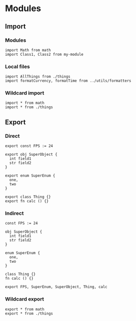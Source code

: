 # Modules

## Import

### Modules
```the
import Math from math
import Class1, Class2 from my-module
```

### Local files
```the
import AllThings from ./things
import formatCurrency, formatTime from ../utils/formatters
```

### Wildcard import
```the
import * from math
import * from ./things
```

## Export

### Direct
```the
export const FPS := 24

export obj SuperObject {
  int field1
  str field2
}

export enum SuperEnum {
  one,
  two
}

export class Thing {}
export fn calc () {}
```

### Indirect
```the
const FPS := 24

obj SuperObject {
  int field1
  str field2
}

enum SuperEnum {
  one,
  two
}

class Thing {}
fn calc () {}

export FPS, SuperEnum, SuperObject, Thing, calc
```

### Wildcard export
```the
export * from math
export * from ./things
```

